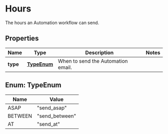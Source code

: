 

# Hours

The hours an Automation workflow can send.

## Properties

| Name | Type | Description | Notes |
|------------ | ------------- | ------------- | -------------|
|**type** | [**TypeEnum**](#TypeEnum) | When to send the Automation email. |  |



## Enum: TypeEnum

| Name | Value |
|---- | -----|
| ASAP | &quot;send_asap&quot; |
| BETWEEN | &quot;send_between&quot; |
| AT | &quot;send_at&quot; |



